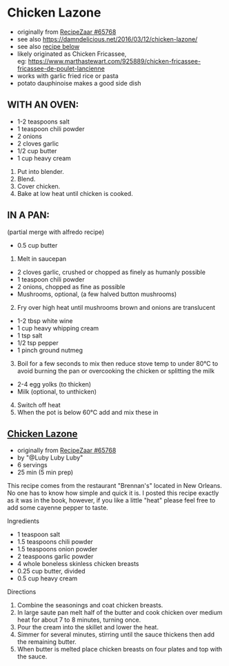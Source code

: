 # Chicken Lazone

* originally from [RecipeZaar #65768](http://www.recipezaar.com/65768)
* see also https://damndelicious.net/2016/03/12/chicken-lazone/
* see also [recipe below](#chicken-lazonehttpswwwfoodcomrecipechicken-lazone-65768)
* likely originated as Chicken Fricassee,  
  eg: https://www.marthastewart.com/925889/chicken-fricassee-fricassee-de-poulet-lancienne
* works with garlic fried rice or pasta
* potato dauphinoise makes a good side dish

## WITH AN OVEN:

* 1-2 teaspoons salt
* 1 teaspoon chili powder
* 2 onions
* 2 cloves garlic
* 1/2 cup butter
* 1 cup heavy cream

1. Put into blender.
2. Blend.
3. Cover chicken.
4. Bake at low heat until chicken is cooked.

## IN A PAN:

(partial merge with alfredo recipe)

* 0.5 cup butter

1. Melt in saucepan

* 2 cloves garlic, crushed or chopped as finely as humanly possible
* 1 teaspoon chili powder
* 2 onions, chopped as fine as possible
* Mushrooms, optional, (a few halved button mushrooms)

2. Fry over high heat until mushrooms brown and onions are translucent

* 1-2 tbsp white wine
* 1 cup heavy whipping cream
* 1 tsp salt
* 1/2 tsp pepper
* 1 pinch ground nutmeg

3. Boil for a few seconds to mix then reduce stove temp to under 80°C to avoid burning the pan or overcooking the
   chicken or splitting the milk

* 2-4 egg yolks (to thicken)
* Milk (optional, to unthicken)

4. Switch off heat
5. When the pot is below 60°C add and mix these in

## [Chicken Lazone](https://www.food.com/recipe/chicken-lazone-65768)

* originally from [RecipeZaar #65768](http://www.recipezaar.com/65768)
* by "@Luby Luby Luby"
* 6 servings
* 25 min (5 min prep)

This recipe comes from the restaurant "Brennan's" located in New Orleans.
No one has to know how simple and quick it is.
I posted this recipe exactly as it was in the book, however, if you like a little "heat" please feel free to add some
cayenne pepper to taste.

Ingredients

* 1 teaspoon salt
* 1.5 teaspoons chili powder
* 1.5 teaspoons onion powder
* 2 teaspoons garlic powder
* 4 whole boneless skinless chicken breasts
* 0.25 cup butter, divided
* 0.5 cup heavy cream

Directions

1. Combine the seasonings and coat chicken breasts.
2. In large saute pan melt half of the butter and cook chicken over medium heat for about 7 to 8 minutes, turning once.
3. Pour the cream into the skillet and lower the heat.
4. Simmer for several minutes, stirring until the sauce thickens then add the remaining butter.
5. When butter is melted place chicken breasts on four plates and top with the sauce.
